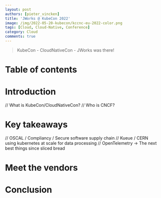 ```yaml
---
layout: post
authors: [pieter_vincken]
title: 'JWorks @ KubeCon 2022'
image: /img/2022-05-20-kubecon/kccnc-eu-2022-color.png
tags: [Cloud, Cloud-Native, Conference]
category: Cloud
comments: true
---
```


> KubeCon - CloudNativeCon - JWorks was there!

# Table of contents
<!-- * [Introduction](#introduction)
  * [In which situation is the collective intelligence useful?](#in-which-situation-is-the-collective-intelligence-useful)
* [Content](#content)
	* [Rules](#rules)
	* [Fundamentals](#fundamentals)
		* [Fundamentals for the emergence of collective intelligence](#fundamentals-that-help-the-emergence-of-collective-intelligence-are)
		* [Fundamentals to ensure the quality of the interaction](#fundamentals-to-ensure-the-quality-of-the-interaction)
	* [Process at a collective intelligence meeting](#process-at-a-collective-intelligence-meeting)
	* [Illustration of a potential Intervision at Ordina](#illustration-of-a-potential-intervision-at-ordina)
* [Conclusion](#conclusion)
	* [What collective intelligence is not](#what-collective-intelligence-is-not) -->

# Introduction

// What is KubeCon/CloudNativeCon?
// Who is CNCF?

# Key takeaways

// OSCAL / Compliancy / Secure software supply chain
// Kueue / CERN using kubernetes at scale for data processing
// OpenTelemetry -> The next best things since sliced bread



# Meet the vendors


<!-- <img class="p-image" src="{{ '/img/2022-05-05-collective-intelligence/intervision_10.png' | prepend: site.baseurl }}" class="image fit" style="margin:0px auto; max-width: 100%;"> -->

# Conclusion


<!-- **_“Great things in business are never done by one person. They are done by a team of people”_.** -->
<!-- <img class="p-image" src="{{ '/img/2022-05-05-collective-intelligence/conclusion.jpg' | prepend: site.baseurl }}" class="image fit" style="margin:0px auto; max-width: 100%;"> -->
